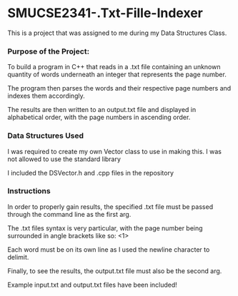 # SMUCSE2341-.Txt-Fille-Indexer
This is a project that was assigned to me during my Data Structures Class.


<b><h3>Purpose of the Project:</h3></b>

To build a program in C++ that reads in a .txt file containing an unknown quantity of words underneath an integer that represents the page number.

The program then parses the words and their respective page numbers and indexes them accordingly.

The results are then written to an output.txt file and displayed in alphabetical order, with the page numbers in ascending order.


<b><h3>Data Structures Used</h3></b>

I was required to create my own Vector class to use in making this. I was not allowed to use the standard library <vector> 
  
I included the DSVector.h and .cpp files in the repository


<b><h3>Instructions</h3></b>

In order to properly gain results, the specified .txt file must be passed through the command line as the first arg.

The .txt files syntax is very particular, with the page number being surrounded in angle brackets like so: <1>

Each word must be on its own line as I used the newline character to delimit.

Finally, to see the results, the output.txt file must also be the second arg.


Example input.txt and output.txt files have been included!

